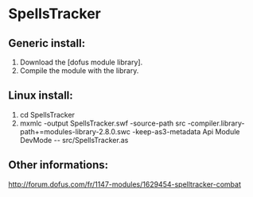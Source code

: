 SpellsTracker
=============

Generic install:
----------------

1. Download the [dofus module library].
2. Compile the module with the library.

Linux install:
--------------

1. cd SpellsTracker
2. mxmlc -output SpellsTracker.swf -source-path src -compiler.library-path+=modules-library-2.8.0.swc -keep-as3-metadata Api Module DevMode -- src/SpellsTracker.as

Other informations:
-------------------

http://forum.dofus.com/fr/1147-modules/1629454-spelltracker-combat
